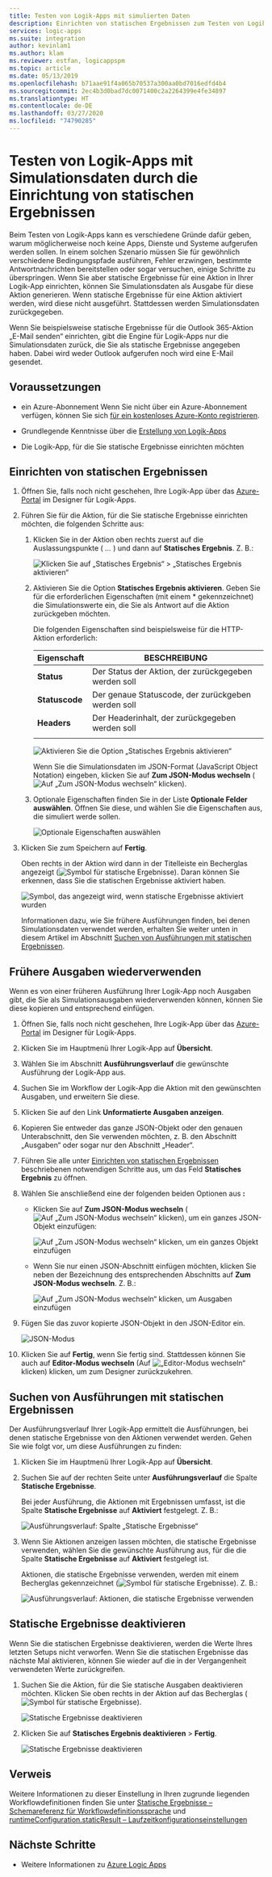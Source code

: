 ```yaml
---
title: Testen von Logik-Apps mit simulierten Daten
description: Einrichten von statischen Ergebnissen zum Testen von Logik-Apps mit Simulationsdaten ohne Auswirkungen auf die Produktionsumgebungen
services: logic-apps
ms.suite: integration
author: kevinlam1
ms.author: klam
ms.reviewer: estfan, logicappspm
ms.topic: article
ms.date: 05/13/2019
ms.openlocfilehash: b71aae91f4a065b70537a300aa0bd7016edfd4b4
ms.sourcegitcommit: 2ec4b3d0bad7dc0071400c2a2264399e4fe34897
ms.translationtype: HT
ms.contentlocale: de-DE
ms.lasthandoff: 03/27/2020
ms.locfileid: "74790285"
---
```

# <a name="test-logic-apps-with-mock-data-by-setting-up-static-results"></a>Testen von Logik-Apps mit Simulationsdaten durch die Einrichtung von statischen Ergebnissen

Beim Testen von Logik-Apps kann es verschiedene Gründe dafür geben, warum möglicherweise noch keine Apps, Dienste und Systeme aufgerufen werden sollen. In einem solchen Szenario müssen Sie für gewöhnlich verschiedene Bedingungspfade ausführen, Fehler erzwingen, bestimmte Antwortnachrichten bereitstellen oder sogar versuchen, einige Schritte zu überspringen. Wenn Sie aber statische Ergebnisse für eine Aktion in Ihrer Logik-App einrichten, können Sie Simulationsdaten als Ausgabe für diese Aktion generieren. Wenn statische Ergebnisse für eine Aktion aktiviert werden, wird diese nicht ausgeführt. Stattdessen werden Simulationsdaten zurückgegeben.

Wenn Sie beispielsweise statische Ergebnisse für die Outlook 365-Aktion „E-Mail senden“ einrichten, gibt die Engine für Logik-Apps nur die Simulationsdaten zurück, die Sie als statische Ergebnisse angegeben haben. Dabei wird weder Outlook aufgerufen noch wird eine E-Mail gesendet.

## <a name="prerequisites"></a>Voraussetzungen

* ein Azure-Abonnement Wenn Sie nicht über ein Azure-Abonnement verfügen, können Sie sich <a href="https://azure.microsoft.com/free/" target="_blank">für ein kostenloses Azure-Konto registrieren</a>.

* Grundlegende Kenntnisse über die [Erstellung von Logik-Apps](../logic-apps/quickstart-create-first-logic-app-workflow.md)

* Die Logik-App, für die Sie statische Ergebnisse einrichten möchten

<a name="set-up-static-results"></a>

## <a name="set-up-static-results"></a>Einrichten von statischen Ergebnissen

1. Öffnen Sie, falls noch nicht geschehen, Ihre Logik-App über das [Azure-Portal](https://portal.azure.com) im Designer für Logik-Apps.

1. Führen Sie für die Aktion, für die Sie statische Ergebnisse einrichten möchten, die folgenden Schritte aus: 

   1. Klicken Sie in der Aktion oben rechts zuerst auf die Auslassungspunkte ( *...* ) und dann auf **Statisches Ergebnis**. Z. B.:

      ![Klicken Sie auf „Statisches Ergebnis“ > „Statisches Ergebnis aktivieren“](./media/test-logic-apps-mock-data-static-results/select-static-result.png)

   1. Aktivieren Sie die Option **Statisches Ergebnis aktivieren**. Geben Sie für die erforderlichen Eigenschaften (mit einem * gekennzeichnet) die Simulationswerte ein, die Sie als Antwort auf die Aktion zurückgeben möchten.

      Die folgenden Eigenschaften sind beispielsweise für die HTTP-Aktion erforderlich:

      | Eigenschaft | BESCHREIBUNG |
      |----------|-------------|
      | **Status** | Der Status der Aktion, der zurückgegeben werden soll |
      | **Statuscode** | Der genaue Statuscode, der zurückgeben werden soll |
      | **Headers** | Der Headerinhalt, der zurückgegeben werden soll |
      |||

      ![Aktivieren Sie die Option „Statisches Ergebnis aktivieren“](./media/test-logic-apps-mock-data-static-results/enable-static-result.png)

      Wenn Sie die Simulationsdaten im JSON-Format (JavaScript Object Notation) eingeben, klicken Sie auf **Zum JSON-Modus wechseln** (![Auf „Zum JSON-Modus wechseln“ klicken](./media/test-logic-apps-mock-data-static-results/switch-to-json-mode-button.png)).

   1. Optionale Eigenschaften finden Sie in der Liste **Optionale Felder auswählen**. Öffnen Sie diese, und wählen Sie die Eigenschaften aus, die simuliert werde sollen.

      ![Optionale Eigenschaften auswählen](./media/test-logic-apps-mock-data-static-results/optional-properties.png)

1. Klicken Sie zum Speichern auf **Fertig**.

   Oben rechts in der Aktion wird dann in der Titelleiste ein Becherglas angezeigt (![Symbol für statische Ergebnisse](./media/test-logic-apps-mock-data-static-results/static-results-test-beaker-icon.png)). Daran können Sie erkennen, dass Sie die statischen Ergebnisse aktiviert haben.

   ![Symbol, das angezeigt wird, wenn statische Ergebnisse aktiviert wurden](./media/test-logic-apps-mock-data-static-results/static-results-enabled.png)

   Informationen dazu, wie Sie frühere Ausführungen finden, bei denen Simulationsdaten verwendet werden, erhalten Sie weiter unten in diesem Artikel im Abschnitt [Suchen von Ausführungen mit statischen Ergebnissen](#find-runs-mock-data).

<a name="reuse-sample-outputs"></a>

## <a name="reuse-previous-outputs"></a>Frühere Ausgaben wiederverwenden

Wenn es von einer früheren Ausführung Ihrer Logik-App noch Ausgaben gibt, die Sie als Simulationsausgaben wiederverwenden können, können Sie diese kopieren und entsprechend einfügen.

1. Öffnen Sie, falls noch nicht geschehen, Ihre Logik-App über das [Azure-Portal](https://portal.azure.com) im Designer für Logik-Apps.

1. Klicken Sie im Hauptmenü Ihrer Logik-App auf **Übersicht**.

1. Wählen Sie im Abschnitt **Ausführungsverlauf** die gewünschte Ausführung der Logik-App aus.

1. Suchen Sie im Workflow der Logik-App die Aktion mit den gewünschten Ausgaben, und erweitern Sie diese.

1. Klicken Sie auf den Link **Unformatierte Ausgaben anzeigen**.

1. Kopieren Sie entweder das ganze JSON-Objekt oder den genauen Unterabschnitt, den Sie verwenden möchten, z. B. den Abschnitt „Ausgaben“ oder sogar nur den Abschnitt „Header“.

1. Führen Sie alle unter [Einrichten von statischen Ergebnissen](#set-up-static-results) beschriebenen notwendigen Schritte aus, um das Feld **Statisches Ergebnis** zu öffnen.

1. Wählen Sie anschließend eine der folgenden beiden Optionen aus **:**

   * Klicken Sie auf **Zum JSON-Modus wechseln** (![Auf „Zum JSON-Modus wechseln“ klicken](./media/test-logic-apps-mock-data-static-results/switch-to-json-mode-button.png)), um ein ganzes JSON-Objekt einzufügen:

     ![Auf „Zum JSON-Modus wechseln“ klicken, um ein ganzes Objekt einzufügen](./media/test-logic-apps-mock-data-static-results/switch-to-json-mode-button-complete.png)

   * Wenn Sie nur einen JSON-Abschnitt einfügen möchten, klicken Sie neben der Bezeichnung des entsprechenden Abschnitts auf **Zum JSON-Modus wechseln**. Z. B.:

     ![Auf „Zum JSON-Modus wechseln“ klicken, um Ausgaben einzufügen](./media/test-logic-apps-mock-data-static-results/switch-to-json-mode-button-outputs.png)

1. Fügen Sie das zuvor kopierte JSON-Objekt in den JSON-Editor ein.

   ![JSON-Modus](./media/test-logic-apps-mock-data-static-results/json-editing-mode.png)

1. Klicken Sie auf **Fertig**, wenn Sie fertig sind. Stattdessen können Sie auch auf **Editor-Modus wechseln** (Auf ![„Editor-Modus wechseln“](./media/test-logic-apps-mock-data-static-results/switch-editor-mode-button.png) klicken) klicken, um zum Designer zurückzukehren.

<a name="find-runs-mock-data"></a>

## <a name="find-runs-that-use-static-results"></a>Suchen von Ausführungen mit statischen Ergebnissen

Der Ausführungsverlauf Ihrer Logik-App ermittelt die Ausführungen, bei denen statische Ergebnisse von den Aktionen verwendet werden. Gehen Sie wie folgt vor, um diese Ausführungen zu finden:

1. Klicken Sie im Hauptmenü Ihrer Logik-App auf **Übersicht**. 

1. Suchen Sie auf der rechten Seite unter **Ausführungsverlauf** die Spalte **Statische Ergebnisse**. 

   Bei jeder Ausführung, die Aktionen mit Ergebnissen umfasst, ist die Spalte **Statische Ergebnisse** auf **Aktiviert** festgelegt. Z. B.:

   ![Ausführungsverlauf: Spalte „Statische Ergebnisse“](./media/test-logic-apps-mock-data-static-results/run-history.png)

1. Wenn Sie Aktionen anzeigen lassen möchten, die statische Ergebnisse verwenden, wählen Sie die gewünschte Ausführung aus, für die die Spalte **Statische Ergebnisse** auf **Aktiviert** festgelegt ist.

   Aktionen, die statische Ergebnisse verwenden, werden mit einem Becherglas gekennzeichnet (![Symbol für statische Ergebnisse](./media/test-logic-apps-mock-data-static-results/static-results-test-beaker-icon.png)). Z. B.:

   ![Ausführungsverlauf: Aktionen, die statische Ergebnisse verwenden](./media/test-logic-apps-mock-data-static-results/static-results-enabled-run-details.png)

## <a name="disable-static-results"></a>Statische Ergebnisse deaktivieren

Wenn Sie die statischen Ergebnisse deaktivieren, werden die Werte Ihres letzten Setups nicht verworfen. Wenn Sie die statischen Ergebnisse das nächste Mal aktivieren, können Sie wieder auf die in der Vergangenheit verwendeten Werte zurückgreifen.

1. Suchen Sie die Aktion, für die Sie statische Ausgaben deaktivieren möchten. Klicken Sie oben rechts in der Aktion auf das Becherglas (![Symbol für statische Ergebnisse](./media/test-logic-apps-mock-data-static-results/static-results-test-beaker-icon.png)).

   ![Statische Ergebnisse deaktivieren](./media/test-logic-apps-mock-data-static-results/disable-static-results.png)

1. Klicken Sie auf **Statisches Ergebnis deaktivieren** > **Fertig**.

   ![Statische Ergebnisse deaktivieren](./media/test-logic-apps-mock-data-static-results/disable-static-results-button.png)

## <a name="reference"></a>Verweis

Weitere Informationen zu dieser Einstellung in Ihren zugrunde liegenden Workflowdefinitionen finden Sie unter [Statische Ergebnisse – Schemareferenz für Workflowdefinitionssprache](../logic-apps/logic-apps-workflow-definition-language.md#static-results) und [runtimeConfiguration.staticResult – Laufzeitkonfigurationseinstellungen](../logic-apps/logic-apps-workflow-actions-triggers.md#runtime-configuration-settings)

## <a name="next-steps"></a>Nächste Schritte

* Weitere Informationen zu [Azure Logic Apps](../logic-apps/logic-apps-overview.md)